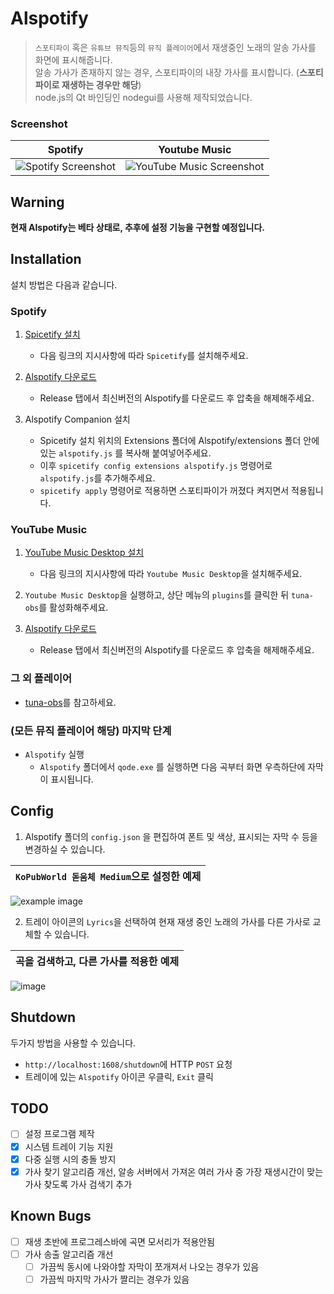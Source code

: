 # Alspotify

> `스포티파이` 혹은 `유튜브 뮤직`등의 `뮤직 플레이어`에서 재생중인 노래의 알송 가사를 화면에 표시해줍니다.  
> 알송 가사가 존재하지 않는 경우, 스포티파이의 내장 가사를 표시합니다. (**스포티파이로 재생하는 경우만 해당**)  
> node.js의 Qt 바인딩인 nodegui를 사용해 제작되었습니다.

### Screenshot

|                        Spotify                         |                                                           Youtube Music                                                            |
|:------------------------------------------------------:|:----------------------------------------------------------------------------------------------------------------------------------:|
| ![Spotify Screenshot](https://i.imgur.com/0JJMhaU.png) | ![YouTube Music Screenshot](https://user-images.githubusercontent.com/16558115/213177792-f9169231-9727-4dde-8fa9-72fad393cd9d.png) |

## Warning

**현재 Alspotify는 베타 상태로, 추후에 설정 기능을 구현할 예정입니다.**

## Installation

설치 방법은 다음과 같습니다.

### Spotify

1. [Spicetify 설치](https://github.com/khanhas/spicetify-cli)  
   * 다음 링크의 지시사항에 따라 `Spicetify`를 설치해주세요.

2. [Alspotify 다운로드](https://github.com/HelloWorld017/alspotify/releases)  
   * Release 탭에서 최신버전의 Alspotify를 다운로드 후 압축을 해제해주세요.

3. Alspotify Companion 설치  
   * Spicetify 설치 위치의 Extensions 폴더에 Alspotify/extensions 폴더 안에 있는 `alspotify.js` 를 복사해 붙여넣어주세요.  
   * 이후 `spicetify config extensions alspotify.js` 명령어로 `alspotify.js`를 추가해주세요.  
   * `spicetify apply` 명령어로 적용하면 스포티파이가 꺼졌다 켜지면서 적용됩니다.
   
### YouTube Music

1. [YouTube Music Desktop 설치](https://github.com/th-ch/youtube-music/releases)
   * 다음 링크의 지시사항에 따라 `Youtube Music Desktop`을 설치해주세요.
   
2. `Youtube Music Desktop`을 실행하고, 상단 메뉴의 `plugins`를 클릭한 뒤 `tuna-obs`를 활성화해주세요.

3. [Alspotify 다운로드](https://github.com/HelloWorld017/alspotify/releases)  
   * Release 탭에서 최신버전의 Alspotify를 다운로드 후 압축을 해제해주세요.
   
### 그 외 플레이어

- [tuna-obs](https://github.com/univrsal/tuna)를 참고하세요.

### (모든 뮤직 플레이어 해당) 마지막 단계

- `Alspotify` 실행  
   * `Alspotify` 폴더에서 `qode.exe` 를 실행하면 다음 곡부터 화면 우측하단에 자막이 표시됩니다.

## Config

1. Alspotify 폴더의 `config.json` 을 편집하여 폰트 및 색상, 표시되는 자막 수 등을 변경하실 수 있습니다.

 `KoPubWorld 돋움체 Medium`으로 설정한 예제 |
:--------------------------------:|
![example image](https://user-images.githubusercontent.com/16558115/213178938-1b6249f5-1646-49b7-8564-56a28d08f780.png)

2. 트레이 아이콘의 `Lyrics`을 선택하여 현재 재생 중인 노래의 가사를 다른 가사로 교체할 수 있습니다.

곡을 검색하고, 다른 가사를 적용한 예제 |
:--------------------------------:|
![image](https://github.com/Su-Yong/alspotify/assets/16558115/b1fa0f61-efcf-4aae-85d6-9219d10888e2)



## Shutdown

두가지 방법을 사용할 수 있습니다.

- `http://localhost:1608/shutdown`에 HTTP `POST` 요청
- 트레이에 있는 `Alspotify` 아이콘 우클릭, `Exit` 클릭

## TODO
- [ ] 설정 프로그램 제작
- [x] 시스템 트레이 기능 지원
- [x] 다중 실행 시의 충돌 방지
- [x] 가사 찾기 알고리즘 개선, 알송 서버에서 가져온 여러 가사 중 가장 재생시간이 맞는 가사 찾도록 가사 검색기 추가

## Known Bugs
- [ ] 재생 초반에 프로그레스바에 곡면 모서리가 적용안됨
- [ ] 가사 송출 알고리즘 개선
  - [ ] 가끔씩 동시에 나와야할 자막이 쪼개져서 나오는 경우가 있음
  - [ ] 가끔씩 마지막 가사가 짤리는 경우가 있음

